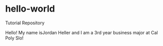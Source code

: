 # hello-world
Tutorial Repository

Hello! My name isJordan Heller and I am a 3rd year business major at Cal Poly Slo!
